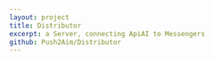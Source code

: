 ```yaml
---
layout: project
title: Distributor
excerpt: a Server, connecting ApiAI to Messengers
github: Push2Aim/Distributor
---
```


